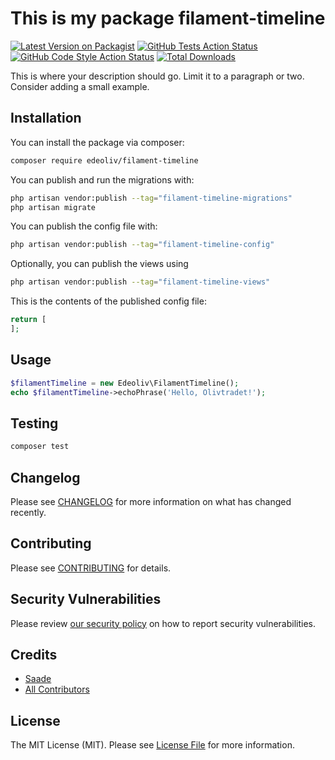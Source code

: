# This is my package filament-timeline

[![Latest Version on Packagist](https://img.shields.io/packagist/v/edeoliv/filament-timeline.svg?style=flat-square)](https://packagist.org/packages/edeoliv/filament-timeline)
[![GitHub Tests Action Status](https://img.shields.io/github/actions/workflow/status/edeoliv/filament-timeline/run-tests.yml?branch=main&label=tests&style=flat-square)](https://github.com/edeoliv/filament-timeline/actions?query=workflow%3Arun-tests+branch%3Amain)
[![GitHub Code Style Action Status](https://img.shields.io/github/actions/workflow/status/edeoliv/filament-timeline/fix-php-code-style-issues.yml?branch=main&label=code%20style&style=flat-square)](https://github.com/edeoliv/filament-timeline/actions?query=workflow%3A"Fix+PHP+code+style+issues"+branch%3Amain)
[![Total Downloads](https://img.shields.io/packagist/dt/edeoliv/filament-timeline.svg?style=flat-square)](https://packagist.org/packages/edeoliv/filament-timeline)



This is where your description should go. Limit it to a paragraph or two. Consider adding a small example.

## Installation

You can install the package via composer:

```bash
composer require edeoliv/filament-timeline
```

You can publish and run the migrations with:

```bash
php artisan vendor:publish --tag="filament-timeline-migrations"
php artisan migrate
```

You can publish the config file with:

```bash
php artisan vendor:publish --tag="filament-timeline-config"
```

Optionally, you can publish the views using

```bash
php artisan vendor:publish --tag="filament-timeline-views"
```

This is the contents of the published config file:

```php
return [
];
```

## Usage

```php
$filamentTimeline = new Edeoliv\FilamentTimeline();
echo $filamentTimeline->echoPhrase('Hello, Olivtradet!');
```

## Testing

```bash
composer test
```

## Changelog

Please see [CHANGELOG](CHANGELOG.md) for more information on what has changed recently.

## Contributing

Please see [CONTRIBUTING](.github/CONTRIBUTING.md) for details.

## Security Vulnerabilities

Please review [our security policy](../../security/policy) on how to report security vulnerabilities.

## Credits

- [Saade](https://github.com/saade)
- [All Contributors](../../contributors)

## License

The MIT License (MIT). Please see [License File](LICENSE.md) for more information.
